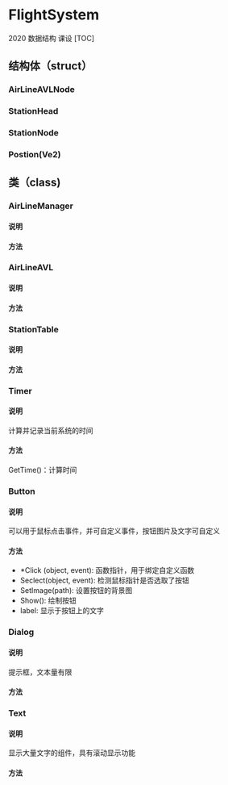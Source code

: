 # FlightSystem
 2020 数据结构 课设
[TOC]
## 结构体（struct）
### AirLineAVLNode
### StationHead
### StationNode
### Postion(Ve2)
## 类（class)
### AirLineManager
#### 说明
#### 方法
### AirLineAVL
#### 说明
#### 方法
### StationTable
#### 说明
#### 方法
### Timer
#### 说明
计算并记录当前系统的时间
#### 方法
GetTime()：计算时间
### Button
#### 说明
可以用于鼠标点击事件，并可自定义事件，按钮图片及文字可自定义
#### 方法
* *Click (object, event): 函数指针，用于绑定自定义函数  
* Seclect(object, event): 检测鼠标指针是否选取了按钮  
* SetImage(path): 设置按钮的背景图 
* Show(): 绘制按钮  
* label: 显示于按钮上的文字
### Dialog
#### 说明
提示框，文本量有限
#### 方法
### Text
#### 说明
显示大量文字的组件，具有滚动显示功能
#### 方法

